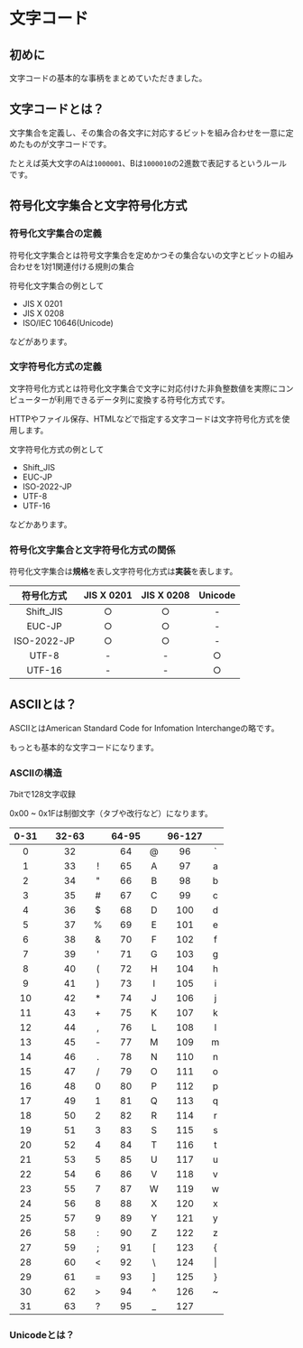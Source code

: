 # 文字コード

## 初めに

文字コードの基本的な事柄をまとめていただきました。

## 文字コードとは？

文字集合を定義し、その集合の各文字に対応するビットを組み合わせを一意に定めたものが文字コードです。

たとえば英大文字のAは```1000001```、Bは```1000010```の2進数で表記するというルールです。

## 符号化文字集合と文字符号化方式

### 符号化文字集合の定義

符号化文字集合とは符号文字集合を定めかつその集合ないの文字とビットの組み合わせを1対1関連付ける規則の集合

符号化文字集合の例として

- JIS X 0201
- JIS X 0208
- ISO/IEC 10646(Unicode)

などがあります。

### 文字符号化方式の定義

文字符号化方式とは符号化文字集合で文字に対応付けた非負整数値を実際にコンピューターが利用できるデータ列に変換する符号化方式です。

HTTPやファイル保存、HTMLなどで指定する文字コードは文字符号化方式を使用します。

文字符号化方式の例として

- Shift_JIS
- EUC-JP
- ISO-2022-JP
- UTF-8
- UTF-16

などかあります。

### 符号化文字集合と文字符号化方式の関係

符号化文字集合は**規格**を表し文字符号化方式は**実装**を表します。

| 符号化方式  | JIS X 0201 | JIS X 0208 | Unicode |
| :---------: | :--------: | :--------: | :-----: |
|  Shift_JIS  |     ○      |     ○      |    -    |
|   EUC-JP    |     ○      |     ○      |    -    |
| ISO-2022-JP |     ○      |     ○      |    -    |
|    UTF-8    |     -      |     -      |    ○    |
|   UTF-16    |     -      |     -      |    ○    |

## ASCIIとは？

ASCIIとはAmerican Standard Code for Infomation Interchangeの略です。

もっとも基本的な文字コードになります。

### ASCIIの構造

7bitで128文字収録

0x00 ~ 0x1Fは制御文字（タブや改行など）になります。

| 0-31  |       | 32-63 |       | 64-95 |       | 96-127 |       |
| :---: | :---: | :---: | :---: | :---: | :---: | :----: | :---: |
|   0   |       |  32   |       |  64   |   @   |   96   |   `   |
|   1   |       |  33   |   !   |  65   |   A   |   97   |   a   |
|   2   |       |  34   |   "   |  66   |   B   |   98   |   b   |
|   3   |       |  35   |   #   |  67   |   C   |   99   |   c   |
|   4   |       |  36   |   $   |  68   |   D   |  100   |   d   |
|   5   |       |  37   |   %   |  69   |   E   |  101   |   e   |
|   6   |       |  38   |   &   |  70   |   F   |  102   |   f   |
|   7   |       |  39   |   '   |  71   |   G   |  103   |   g   |
|   8   |       |  40   |   (   |  72   |   H   |  104   |   h   |
|   9   |       |  41   |   )   |  73   |   I   |  105   |   i   |
|  10   |       |  42   |   *   |  74   |   J   |  106   |   j   |
|  11   |       |  43   |   +   |  75   |   K   |  107   |   k   |
|  12   |       |  44   |   ,   |  76   |   L   |  108   |   l   |
|  13   |       |  45   |   -   |  77   |   M   |  109   |   m   |
|  14   |       |  46   |   .   |  78   |   N   |  110   |   n   |
|  15   |       |  47   |   /   |  79   |   O   |  111   |   o   |
|  16   |       |  48   |   0   |  80   |   P   |  112   |   p   |
|  17   |       |  49   |   1   |  81   |   Q   |  113   |   q   |
|  18   |       |  50   |   2   |  82   |   R   |  114   |   r   |
|  19   |       |  51   |   3   |  83   |   S   |  115   |   s   |
|  20   |       |  52   |   4   |  84   |   T   |  116   |   t   |
|  21   |       |  53   |   5   |  85   |   U   |  117   |   u   |
|  22   |       |  54   |   6   |  86   |   V   |  118   |   v   |
|  23   |       |  55   |   7   |  87   |   W   |  119   |   w   |
|  24   |       |  56   |   8   |  88   |   X   |  120   |   x   |
|  25   |       |  57   |   9   |  89   |   Y   |  121   |   y   |
|  26   |       |  58   |   :   |  90   |   Z   |  122   |   z   |
|  27   |       |  59   |   ;   |  91   |   [   |  123   |   {   |
|  28   |       |  60   |   <   |  92   |   \   |  124   |  \|   |
|  29   |       |  61   |   =   |  93   |   ]   |  125   |   }   |
|  30   |       |  62   |   >   |  94   |   ^   |  126   |   ~   |
|  31   |       |  63   |   ?   |  95   |   _   |  127   |       |

### Unicodeとは？
